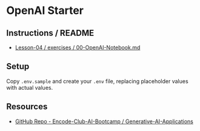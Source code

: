 # OpenAI Starter
## Instructions / README
* [Lesson-04 / exercises / 00-OpenAI-Notebook.md](https://github.com/Encode-Club-AI-Bootcamp/Generative-AI-Applications/blob/main/Lesson-04/exercises/00-OpenAI-Notebook.md)

## Setup
Copy `.env.sample` and create your `.env` file, replacing placeholder values with actual values.

## Resources
* [GitHub Repo - Encode-Club-AI-Bootcamp / Generative-AI-Applications](https://github.com/Encode-Club-AI-Bootcamp/Generative-AI-Applications)
